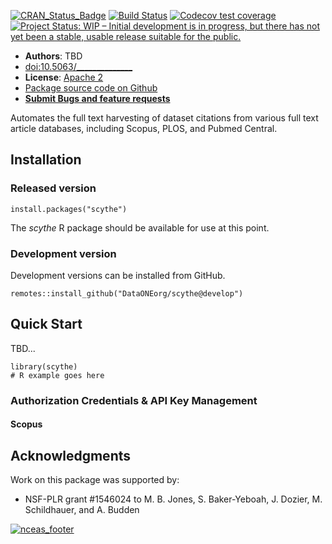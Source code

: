 [![CRAN_Status_Badge](http://www.r-pkg.org/badges/version/scythe)](https://cran.r-project.org/package=scythe)
[![Build Status](https://travis-ci.org/DataONEorg/scythe.png?branch=develop)](https://travis-ci.org/DataONEorg/scythe)
[![Codecov test coverage](https://codecov.io/gh/DataONEorg/scythe/branch/develop/graph/badge.svg)](https://codecov.io/gh/DataONEorg/scythe?branch=develop)
[![Project Status: WIP – Initial development is in progress, but there has not yet been a stable, usable release suitable for the public.](https://www.repostatus.org/badges/latest/wip.svg)](https://www.repostatus.org/#wip)

- **Authors**: TBD
- [doi:10.5063/______________](http://doi.org/10.5063/_______________)
- **License**: [Apache 2](http://opensource.org/licenses/Apache-2.0)
- [Package source code on Github](https://github.com/DataONEorg/scythe)
- [**Submit Bugs and feature requests**](https://github.com/DataONEorg/scythe/issues)

Automates the full text harvesting of dataset citations from various full text article databases, 
including Scopus, PLOS, and Pubmed Central.

## Installation 

### Released version

```
install.packages("scythe")
```

The *scythe* R package should be available for use at this point.

### Development version

Development versions can be installed from GitHub.

```
remotes::install_github("DataONEorg/scythe@develop")
```

## Quick Start

TBD...

```
library(scythe)
# R example goes here
```

### Authorization Credentials & API Key Management

#### Scopus

## Acknowledgments
Work on this package was supported by:

- NSF-PLR grant #1546024 to M. B. Jones, S. Baker-Yeboah, J. Dozier, M. Schildhauer, and A. Budden

[![nceas_footer](https://live-ncea-ucsb-edu-v01.pantheonsite.io/sites/default/files/2020-03/NCEAS-full%20logo-4C.png)](http://www.nceas.ucsb.edu)
